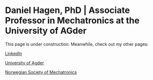 # Daniel Hagen, PhD | Associate Professor in Mechatronics at the University of AGder
This page is under construction. Meanwhile, check out my other pages:

[LinkedIn](https://www.linkedin.com/in/hagenmek/)

[University of Agder](https://www.uia.no/en/kk/profile/danielh)

[Norwegian Society of Mechatronics](https://nsom.no/)



